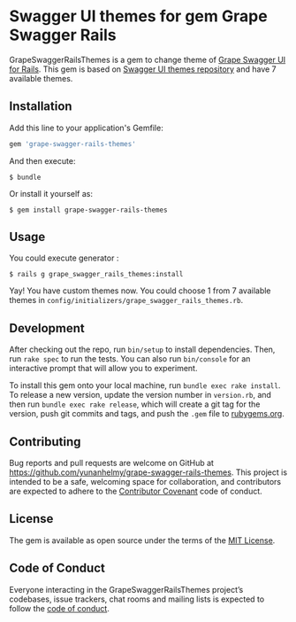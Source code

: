 # Swagger UI themes for gem Grape Swagger Rails

GrapeSwaggerRailsThemes is a gem to change theme of [Grape Swagger UI for Rails](https://github.com/ruby-grape/grape-swagger-rails). This gem is based on [Swagger UI themes repository](https://github.com/ostranme/swagger-ui-themes) and have 7 available themes.

## Installation

Add this line to your application's Gemfile:

```ruby
gem 'grape-swagger-rails-themes'
```

And then execute:

    $ bundle

Or install it yourself as:

    $ gem install grape-swagger-rails-themes

## Usage

You could execute generator :

    $ rails g grape_swagger_rails_themes:install

Yay! You have custom themes now. You could choose 1 from 7 available themes in `config/initializers/grape_swagger_rails_themes.rb`.

## Development

After checking out the repo, run `bin/setup` to install dependencies. Then, run `rake spec` to run the tests. You can also run `bin/console` for an interactive prompt that will allow you to experiment.

To install this gem onto your local machine, run `bundle exec rake install`. To release a new version, update the version number in `version.rb`, and then run `bundle exec rake release`, which will create a git tag for the version, push git commits and tags, and push the `.gem` file to [rubygems.org](https://rubygems.org).

## Contributing

Bug reports and pull requests are welcome on GitHub at https://github.com/yunanhelmy/grape-swagger-rails-themes. This project is intended to be a safe, welcoming space for collaboration, and contributors are expected to adhere to the [Contributor Covenant](http://contributor-covenant.org) code of conduct.

## License

The gem is available as open source under the terms of the [MIT License](https://opensource.org/licenses/MIT).

## Code of Conduct

Everyone interacting in the GrapeSwaggerRailsThemes project’s codebases, issue trackers, chat rooms and mailing lists is expected to follow the [code of conduct](https://github.com/yunanhelmy/grape-swagger-rails-themes/blob/master/CODE_OF_CONDUCT.md).
